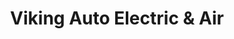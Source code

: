 ---
title: "Viking Auto Electric & Air"
url: /jacksonville/viking-auto-electric-and-air/
shop: car repair
---